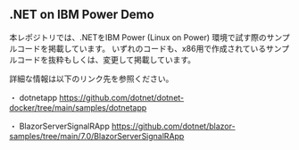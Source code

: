 ## .NET on IBM Power Demo

本レポジトリでは、.NETをIBM Power (Linux on Power) 環境で試す際のサンプルコードを掲載しています。
いずれのコードも、x86用で作成されているサンプルコードを抜粋もしくは、変更して掲載しています。

詳細な情報は以下のリンク先を参照ください。

・ dotnetapp
https://github.com/dotnet/dotnet-docker/tree/main/samples/dotnetapp

・ BlazorServerSignalRApp
https://github.com/dotnet/blazor-samples/tree/main/7.0/BlazorServerSignalRApp
